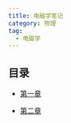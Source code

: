 ```yaml
---
title: 电磁学笔记
category: 物理
tag:
  - 电磁学
---
```


## 目录

- [第一章](charpter1.md)

- [第二章](charpter2.md)
